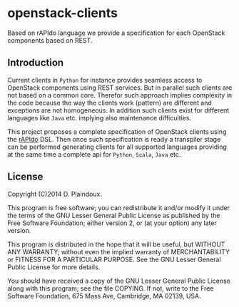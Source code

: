 # openstack-clients

Based on rAPIdo language we provide a specification for each OpenStack components based on REST.

## Introduction

Current clients in `Python` for instance provides seamless access to OpenStack components using
REST services. But in parallel such clients are not based on a common core. Therefor such approach
implies complexity in the code because the way the clients work (pattern) are different and exceptions
are not homogeneous. In addition such clients exist for different languages like `Java` etc. implying 
also maintenance difficulties. 

This project proposes a complete specification of OpenStack clients using the [rAPIdo](https://github.com/d-plaindoux/rapido) DSL. Then once such specification is ready a transpiler
stage can be performed generating clients for all supported languages providing at the same time
a complete api for `Python`, `Scala`, `Java` etc.

## License 

Copyright (C)2014 D. Plaindoux.

This program is free software; you can redistribute it and/or modify it under the terms of the GNU Lesser General Public License as published by the Free Software Foundation; either version 2, or (at your option) any later version.

This program is distributed in the hope that it will be useful, but WITHOUT ANY WARRANTY; without even the implied warranty of MERCHANTABILITY or FITNESS FOR A PARTICULAR PURPOSE. See the GNU Lesser General Public License for more details.

You should have received a copy of the GNU Lesser General Public License along with this program; see the file COPYING. If not, write to the Free Software Foundation, 675 Mass Ave, Cambridge, MA 02139, USA.
